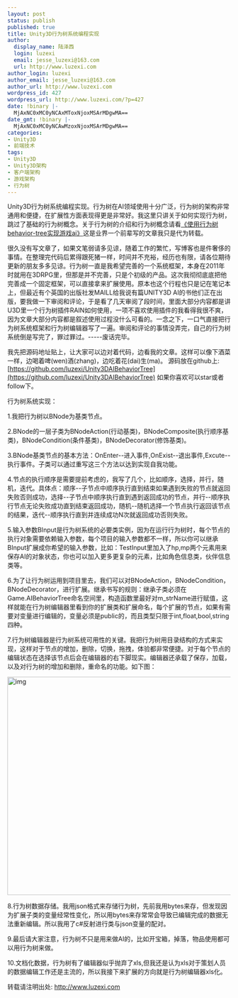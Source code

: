 ```yaml
---
layout: post
status: publish
published: true
title: Unity3D行为树系统编程实现
author:
  display_name: 陆泽西
  login: luzexi
  email: jesse_luzexi@163.com
  url: http://www.luzexi.com
author_login: luzexi
author_email: jesse_luzexi@163.com
author_url: http://www.luzexi.com
wordpress_id: 427
wordpress_url: http://www.luzexi.com/?p=427
date: !binary |-
  MjAxNC0xMC0yNCAxMToxNjoxMSArMDgwMA==
date_gmt: !binary |-
  MjAxNC0xMC0yNCAwMzoxNjoxMSArMDgwMA==
categories:
- Unity3D
- 前端技术
tags:
- Unity3D
- Unity3D架构
- 客户端架构
- 游戏架构
- 行为树
---
```

Unity3D行为树系统编程实现。行为树在AI领域使用十分广泛，行为树的架构非常通用和便捷，在扩展性方面表现得更是非常好。我这里只讲关于如何实现行为树，跳过了基础的行为树概念。关于行为树的介绍和行为树概念请看[《使用行为树behavior-tree实现游戏ai》](/游戏通用模块/2013/01/26/使用行为树(Behavior%20Tree)实现游戏AI/)这是业界一个前辈写的文章我只是代为转载。

很久没有写文章了，如果文笔弱请多见谅，随着工作的繁忙，写博客也是件奢侈的事情。在整理完代码后累得跟死猪一样，时间并不充裕，经历也有限，请各位期待更新的朋友多多见谅。行为树一直是我希望完善的一个系统框架，本身在2011年时就用在3DRPG里，但那是并不完善，只是个初级的产品。这次我彻彻底底把他完善成一个固定框架，可以直接拿来扩展使用。原本也这个行程也只是记在笔记本上，但最近有个英国的出版社发MAILL给我说有篇UNITY3D AI的书他们正在出版，要我做一下审阅和评论，于是看了几天审阅了段时间，里面大部分内容都是讲U3D里一个行为树插件RAIN如何使用，一项不喜欢使用插件的我看得我很不爽，因为文章大部分内容都是叙述使用过程没什么可看的。一念之下，一口气直接把行为树系统框架和行为树编辑器写了一遍。审阅和评论的事情没弄完，自己的行为树系统倒是写完了，罪过罪过。-----废话完毕。

我先把源码地址贴上，让大家可以边对着代码，边看我的文章。这样可以像下酒菜一样，边喝着啤(wen)酒(zhang)，边吃着花(dai)生(ma)。
源码放在github上: [https://github.com/luzexi/Unity3DAIBehaviorTree](https://github.com/luzexi/Unity3DAIBehaviorTree) 如果你喜欢可以star或者follow下。

行为树系统实现：

1.我把行为树以BNode为基类节点。

2.BNode的一层子类为BNodeAction(行动基类)，BNodeComposite(执行顺序基类)，BNodeCondition(条件基类)，BNodeDecorator(修饰基类)。

3.BNode基类节点的基本方法：OnEnter--进入事件,OnExist--退出事件,Excute--执行事件。子类可以通过重写这三个方法以达到实现自我功能。

4.节点的执行顺序是需要提前考虑的，我写了几个，比如顺序，选择，并行，随机，迭代。具体点：顺序--子节点中顺序执行直到结束如果遇到失败的节点就返回失败否则成功，选择--子节点中顺序执行直到遇到返回成功的节点，并行--顺序执行节点无论失败成功直到结束返回成功，随机--随机选择一个节点执行返回该节点的结果，迭代--顺序执行直到并连续成功N次就返回成功否则失败。

5.输入参数BInput是行为树系统的必要类实例，因为在运行行为树时，每个节点的执行对象需要依赖输入参数，每个项目的输入参数都不一样，所以你可以继承BInput扩展成你希望的输入参数，比如：TestInput里加入了hp,mp两个元素用来保存AI的对象状态，你也可以加入更多更复杂的元素，比如角色信息类，伙伴信息类等。

6.为了让行为树运用到项目里去，我们可以对BNodeAction，BNodeCondition，BNodeDecorator，进行扩展。继承书写的规则：继承子类必须在Game.AIBehaviorTree命名空间里，构造函数里最好对m_strName进行赋值，这样就能在行为树编辑器里看到你的扩展类和扩展命名，每个扩展的节点，如果有需要对变量进行编辑的，变量必须是public的，而且类型只限于int,float,bool,string四种。

7.行为树编辑器是行为树系统可用性的关键。我把行为树用目录结构的方式来实现，这样对于节点的增加，删除，切换，拖拽，体验都非常便捷。对于每个节点的编辑状态在选择该节点后会在编辑器的右下脚现实。编辑器还承载了保存，加载，以及对行为树的增加和删除，重命名的功能。如下图：

<img class="alignnone size-full wp-image-429" src="/assets/uploads/2014/10/img.png" alt="img" width="985" height="492" />

8.行为树数据存储。我用json格式来存储行为树，先前我用bytes来存，但发现因为扩展子类的变量经常性变化，所以用bytes来存常常会导致已编辑完成的数据无法重新编辑。所以我用了c#反射进行类与json变量的配对。

9.最后请大家注意，行为树不只是用来做AI的，比如开宝箱，掉落，物品使用都可以用行为树来做。

10.文档化数据，行为树有了编辑器似乎抛弃了xls,但我还是认为xls对于策划人员的数据编辑工作还是主流的，所以我接下来扩展的方向就是行为树编辑器xls化。

转载请注明出处: http://www.luzexi.com
 
